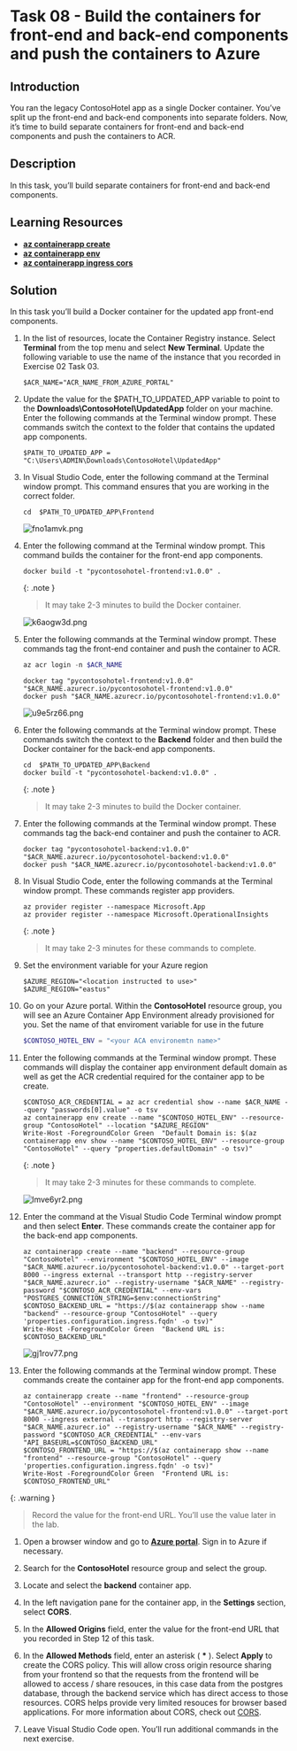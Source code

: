 # Task 08 - Build the containers for front-end and back-end components and push the containers to Azure

## Introduction

You ran the legacy ContosoHotel app as a single Docker container. You’ve split up the front-end and back-end components into separate folders. Now, it’s time to build separate containers for front-end and back-end components and push the containers to ACR.


## Description

In this task, you’ll build separate containers for front-end and back-end components.

## Learning Resources

- [**az containerapp create**](https://learn.microsoft.com/en-us/cli/azure/containerapp?view=azure-cli-latest#az-containerapp-create )
- [**az containerapp env**](https://learn.microsoft.com/en-us/cli/azure/containerapp/env?view=azure-cli-latest )
- [**az containerapp ingress cors**](https://learn.microsoft.com/en-us/cli/azure/containerapp/ingress/cors?view=azure-cli-latest )


## Solution

In this task you’ll build a Docker container for the updated app front-end components.

1. In the list of resources, locate the Container Registry instance. Select **Terminal** from the top menu and select **New Terminal**. Update the following variable to use the name of the instance that you recorded in Exercise 02 Task 03.

    ```
    $ACR_NAME="ACR_NAME_FROM_AZURE_PORTAL"
    ```

1. Update the value for the $PATH_TO_UPDATED_APP variable to point to the **Downloads\ContosoHotel\UpdatedApp** folder on your machine. Enter the following commands at the Terminal window prompt. These commands switch the context to the folder that contains the updated app components.

    ```
    $PATH_TO_UPDATED_APP = "C:\Users\ADMIN\Downloads\ContosoHotel\UpdatedApp"
    ```

1. In Visual Studio Code, enter the following command at the Terminal window prompt. This command ensures that you are working in the correct folder.

    ```
    cd  $PATH_TO_UPDATED_APP\Frontend
    ```

    ![fno1amvk.png](../../media/fno1amvk.png)

1. Enter the following command at the Terminal window prompt. This command builds the container for the front-end app components.

    ```
    docker build -t "pycontosohotel-frontend:v1.0.0" .
    ```

   {: .note }
   > It may take 2-3 minutes to build the Docker container.

    ![k6aogw3d.png](../../media/k6aogw3d.png)

1. Enter the following commands at the Terminal window prompt. These commands tag the front-end container and push the container to ACR.
    ```powershell
    az acr login -n $ACR_NAME
    ```
    

    ```
    docker tag "pycontosohotel-frontend:v1.0.0" "$ACR_NAME.azurecr.io/pycontosohotel-frontend:v1.0.0"
    docker push "$ACR_NAME.azurecr.io/pycontosohotel-frontend:v1.0.0"
    ```

    ![u9e5rz66.png](../../media/u9e5rz66.png)

1. Enter the following commands at the Terminal window prompt. These commands switch the context to the **Backend** folder and then build the Docker container for the back-end app components.

    ```
    cd  $PATH_TO_UPDATED_APP\Backend
    docker build -t "pycontosohotel-backend:v1.0.0" .
    ```

   {: .note }
   > It may take 2-3 minutes to build the Docker container.

1. Enter the following commands at the Terminal window prompt. These commands tag the back-end container and push the container to ACR.

    ```
    docker tag "pycontosohotel-backend:v1.0.0" "$ACR_NAME.azurecr.io/pycontosohotel-backend:v1.0.0"
    docker push "$ACR_NAME.azurecr.io/pycontosohotel-backend:v1.0.0"
    ```

1. In Visual Studio Code, enter the following commands at the Terminal window prompt. These commands register app providers.

    ```
    az provider register --namespace Microsoft.App
    az provider register --namespace Microsoft.OperationalInsights
    ```

   {: .note }
   > It may take 2-3 minutes for these commands to complete.

1. Set the environment variable for your Azure region

    ```
    $AZURE_REGION="<location instructed to use>"
    $AZURE_REGION="eastus"
    ```

1. Go on your Azure portal. Within the **ContosoHotel** resource group, you will see an Azure Container App Environment already provisioned for you. Set the name of that enviroment variable for use in the future
    ```powershell
    $CONTOSO_HOTEL_ENV = "<your ACA environemtn name>"
    ```


1. Enter the following commands at the Terminal window prompt. These commands will display the container app environment default domain as well as get the ACR credential required for the container app to be create.

    ```
    $CONTOSO_ACR_CREDENTIAL = az acr credential show --name $ACR_NAME --query "passwords[0].value" -o tsv
    az containerapp env create --name "$CONTOSO_HOTEL_ENV" --resource-group "ContosoHotel" --location "$AZURE_REGION"
    Write-Host -ForegroundColor Green  "Default Domain is: $(az containerapp env show --name "$CONTOSO_HOTEL_ENV" --resource-group "ContosoHotel" --query "properties.defaultDomain" -o tsv)"
    ```

   {: .note }
   > It may take 2-3 minutes for these commands to complete.

    ![lmve6yr2.png](../../media/lmve6yr2.png)  

1. Enter the command at the Visual Studio Code Terminal window prompt and then select **Enter**. These commands create the container app for the back-end app components.

    ```
    az containerapp create --name "backend" --resource-group "ContosoHotel" --environment "$CONTOSO_HOTEL_ENV" --image "$ACR_NAME.azurecr.io/pycontosohotel-backend:v1.0.0" --target-port 8000 --ingress external --transport http --registry-server "$ACR_NAME.azurecr.io" --registry-username "$ACR_NAME" --registry-password "$CONTOSO_ACR_CREDENTIAL" --env-vars "POSTGRES_CONNECTION_STRING=$env:connectionString"
    $CONTOSO_BACKEND_URL = "https://$(az containerapp show --name "backend" --resource-group "ContosoHotel" --query 'properties.configuration.ingress.fqdn' -o tsv)"
    Write-Host -ForegroundColor Green  "Backend URL is: $CONTOSO_BACKEND_URL"
    ```

    ![gj1rov77.png](../../media/gj1rov77.png)

1. Enter the following commands at the Terminal window prompt. These commands create the container app for the front-end app components.

    ```
    az containerapp create --name "frontend" --resource-group "ContosoHotel" --environment "$CONTOSO_HOTEL_ENV" --image "$ACR_NAME.azurecr.io/pycontosohotel-frontend:v1.0.0" --target-port 8000 --ingress external --transport http --registry-server "$ACR_NAME.azurecr.io" --registry-username "$ACR_NAME" --registry-password "$CONTOSO_ACR_CREDENTIAL" --env-vars "API_BASEURL=$CONTOSO_BACKEND_URL"
    $CONTOSO_FRONTEND_URL = "https://$(az containerapp show --name "frontend" --resource-group "ContosoHotel" --query 'properties.configuration.ingress.fqdn' -o tsv)"
    Write-Host -ForegroundColor Green  "Frontend URL is: $CONTOSO_FRONTEND_URL"
    ```
     
  {: .warning }
  > Record the value for the front-end URL. You’ll use the value later in the lab.

1. Open a browser window and go to [**Azure portal**](https://portal.azure.com). Sign in to Azure if necessary.

1. Search for the **ContosoHotel** resource group and select the group.

1. Locate and select the **backend** container app.

1. In the left navigation pane for the container app, in the **Settings** section, select **CORS**.

1. In the **Allowed Origins** field, enter the value for the front-end URL that you recorded in Step 12 of this task. 

1. In the **Allowed Methods** field, enter an asterisk ( **\*** ). Select **Apply** to create the CORS policy. This will allow cross origin resource sharing from your frontend so that the requests from the frontend will be allowed to access / share resouces, in this case data from the postgres database, through the backend service which has direct access to those resources. CORS helps provide very limited resouces for browser based applications. For more information about CORS, check out [CORS](https://developer.mozilla.org/en-US/docs/Web/HTTP/CORS).

1. Leave Visual Studio Code open. You’ll run additional commands in the next exercise.
